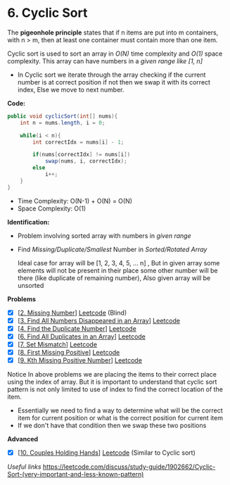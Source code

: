 # 6. Cyclic Sort

The **pigeonhole principle** states that if n items are put into m containers, with n > m, then at least one container must contain more than one item.

Cyclic sort is used to sort an array in *O(N)* time complexity and *O(1)* space complexity. This array can have numbers in a *given range like [1, n]*

- In Cyclic sort we iterate through the array checking if the current number is at correct position if not then we swap it with its correct index, Else we move to next number.

**Code:**
```java
public void cyclicSort(int[] nums){
	int n = nums.length, i = 0;

	while(i < n){
		int correctIdx = nums[i] - 1;

		if(nums[correctIdx] != nums[i])
			swap(nums, i, correctIdx);
		else
			i++;
	}
}
```

- Time Complexity: O(N-1) + O(N) = O(N)
- Space Complexity: O(1)

**Identification:** 
- Problem involving sorted array with numbers in *given range*
- Find *Missing/Duplicate/Smallest* Number in *Sorted/Rotated Array*

	Ideal case for array will be \[1, 2, 3, 4, 5, ... n\] , But in given array some elements will not be present in their place some other number will be there (like duplicate of remaining number), Also given array will be unsorted

**Problems**
- [x] [[2. Missing Number]] [Leetcode](https://leetcode.com/problems/missing-number/) (Blind)
- [x] [[3. Find All Numbers Disappeared in an Array]] [Leetcode](https://leetcode.com/problems/find-all-numbers-disappeared-in-an-array/)
- [x] [[4. Find the Duplicate Number]] [Leetcode](https://leetcode.com/problems/find-the-duplicate-number/)
- [x] [[6. Find All Duplicates in an Array]] [Leetcode](https://leetcode.com/problems/find-all-duplicates-in-an-array/)
- [x] [[7. Set Mismatch]] [Leetcode](https://leetcode.com/problems/set-mismatch/)
- [x] [[8. First Missing Positive]] [Leetcode](https://leetcode.com/problems/first-missing-positive/)
- [x] [[9. Kth Missing Positive Number]] [Leetcode](https://leetcode.com/problems/kth-missing-positive-number/)

Notice In above problems we are placing the items to their correct place using the index of array. But it is important to understand that cyclic sort pattern is not only limited to use of index to find the correct location of the item.

- Essentially we need to find a way to determine what will be the correct item for current position or what is the correct position for current item
- If we don't have that condition then we swap these two positions 


**Advanced**
- [x] [[10. Couples Holding Hands]] [Leetcode](https://leetcode.com/problems/couples-holding-hands/) (Similar to Cyclic sort)

*Useful links*
https://leetcode.com/discuss/study-guide/1902662/Cyclic-Sort-(very-important-and-less-known-pattern)

[2. Missing Number]:Problems/2.%20Missing%20Number
[3. Find All Numbers Disappeared in an Array]:Problems/3.%20Find%20All%20Numbers%20Disappeared%20in%20an%20Array
[4. Find the Duplicate Number]:Problems/4.%20Find%20the%20Duplicate%20Number
[6. Find All Duplicates in an Array]:Problems/6.%20Find%20All%20Duplicates%20in%20an%20Array
[7. Set Mismatch]:Problems/7.%20Set%20Mismatch
[8. First Missing Positive]:Problems/8.%20First%20Missing%20Positive
[9. Kth Missing Positive Number]:Problems/9.%20Kth%20Missing%20Positive%20Number
[10. Couples Holding Hands]:Problems/10.%20Couples%20Holding%20Hands

